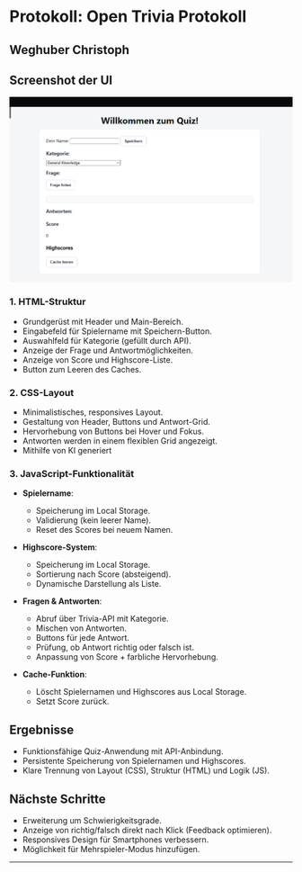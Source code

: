 # Protokoll: Open Trivia Protokoll
## Weghuber Christoph 

## Screenshot der UI
![Screenshot](./Screenshots/Screenshot_UI.png)

### 1. HTML-Struktur
- Grundgerüst mit Header und Main-Bereich.  
- Eingabefeld für Spielername mit Speichern-Button.  
- Auswahlfeld für Kategorie (gefüllt durch API).  
- Anzeige der Frage und Antwortmöglichkeiten.  
- Anzeige von Score und Highscore-Liste.  
- Button zum Leeren des Caches.  

### 2. CSS-Layout
- Minimalistisches, responsives Layout.  
- Gestaltung von Header, Buttons und Antwort-Grid.  
- Hervorhebung von Buttons bei Hover und Fokus.  
- Antworten werden in einem flexiblen Grid angezeigt.  
- Mithilfe von KI generiert

### 3. JavaScript-Funktionalität

- **Spielername**:
  - Speicherung im Local Storage.  
  - Validierung (kein leerer Name).  
  - Reset des Scores bei neuem Namen.  

- **Highscore-System**:
  - Speicherung im Local Storage.  
  - Sortierung nach Score (absteigend).  
  - Dynamische Darstellung als Liste.  

- **Fragen & Antworten**:
  - Abruf über Trivia-API mit Kategorie.  
  - Mischen von Antworten.  
  - Buttons für jede Antwort.  
  - Prüfung, ob Antwort richtig oder falsch ist.  
  - Anpassung von Score + farbliche Hervorhebung.  

- **Cache-Funktion**:
  - Löscht Spielernamen und Highscores aus Local Storage.  
  - Setzt Score zurück.  

## Ergebnisse
- Funktionsfähige Quiz-Anwendung mit API-Anbindung.  
- Persistente Speicherung von Spielernamen und Highscores.  
- Klare Trennung von Layout (CSS), Struktur (HTML) und Logik (JS).  

## Nächste Schritte
- Erweiterung um Schwierigkeitsgrade.  
- Anzeige von richtig/falsch direkt nach Klick (Feedback optimieren).  
- Responsives Design für Smartphones verbessern.  
- Möglichkeit für Mehrspieler-Modus hinzufügen.  

---
